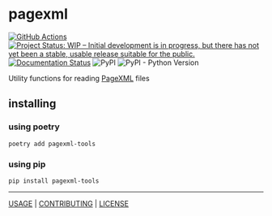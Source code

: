 # pagexml

[![GitHub Actions](https://github.com/knaw-huc/pagexml/workflows/tests/badge.svg)](https://github.com/knaw-huc/pagexml/actions)
[![Project Status: WIP – Initial development is in progress, but there has not yet been a stable, usable release suitable for the public.](https://www.repostatus.org/badges/latest/wip.svg)](https://www.repostatus.org/#wip)
[![Documentation Status](https://readthedocs.org/projects/pagexml/badge/?version=latest)](https://pagexml.readthedocs.io/en/latest/?badge=latest)
![PyPI](https://img.shields.io/pypi/v/pagexml)
![PyPI - Python Version](https://img.shields.io/pypi/pyversions/pagexml)

Utility functions for reading [PageXML](https://www.primaresearch.org/tools/PAGELibraries) files

## installing

### using poetry

```commandline
poetry add pagexml-tools
```

### using pip

```commandline
pip install pagexml-tools
```

----

[USAGE](https://pagexml.readthedocs.io/en/latest/) |
[CONTRIBUTING](CONTRIBUTING.md) |
[LICENSE](LICENSE)

